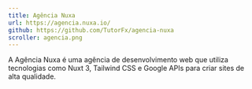 ```yaml
---
title: Agência Nuxa
url: https://agencia.nuxa.io/
github: https://github.com/TutorFx/agencia-nuxa
scroller: agencia.png
---
```


A Agência Nuxa é uma agência de desenvolvimento web que utiliza tecnologias como Nuxt 3, Tailwind CSS e Google APIs para criar sites de alta qualidade.
